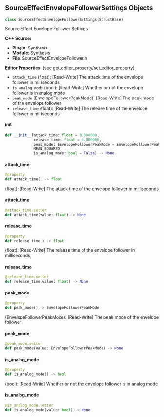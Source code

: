 ## SourceEffectEnvelopeFollowerSettings Objects

```python
class SourceEffectEnvelopeFollowerSettings(StructBase)
```

Source Effect Envelope Follower Settings

**C++ Source:**

- **Plugin**: Synthesis
- **Module**: Synthesis
- **File**: SourceEffectEnvelopeFollower.h

**Editor Properties:** (see get_editor_property/set_editor_property)

- ``attack_time`` (float):  [Read-Write] The attack time of the envelope follower in milliseconds
- ``is_analog_mode`` (bool):  [Read-Write] Whether or not the envelope follower is in analog mode
- ``peak_mode`` (EnvelopeFollowerPeakMode):  [Read-Write] The peak mode of the envelope follower
- ``release_time`` (float):  [Read-Write] The release time of the envelope follower in milliseconds

<a id="unreal.SourceEffectEnvelopeFollowerSettings.__init__"></a>

#### __init__

```python
def __init__(attack_time: float = 0.000000,
             release_time: float = 0.000000,
             peak_mode: EnvelopeFollowerPeakMode = EnvelopeFollowerPeakMode.
             MEAN_SQUARED,
             is_analog_mode: bool = False) -> None
```

<a id="unreal.SourceEffectEnvelopeFollowerSettings.attack_time"></a>

#### attack_time

```python
@property
def attack_time() -> float
```

(float):  [Read-Write] The attack time of the envelope follower in milliseconds

<a id="unreal.SourceEffectEnvelopeFollowerSettings.attack_time"></a>

#### attack_time

```python
@attack_time.setter
def attack_time(value: float) -> None
```

<a id="unreal.SourceEffectEnvelopeFollowerSettings.release_time"></a>

#### release_time

```python
@property
def release_time() -> float
```

(float):  [Read-Write] The release time of the envelope follower in milliseconds

<a id="unreal.SourceEffectEnvelopeFollowerSettings.release_time"></a>

#### release_time

```python
@release_time.setter
def release_time(value: float) -> None
```

<a id="unreal.SourceEffectEnvelopeFollowerSettings.peak_mode"></a>

#### peak_mode

```python
@property
def peak_mode() -> EnvelopeFollowerPeakMode
```

(EnvelopeFollowerPeakMode):  [Read-Write] The peak mode of the envelope follower

<a id="unreal.SourceEffectEnvelopeFollowerSettings.peak_mode"></a>

#### peak_mode

```python
@peak_mode.setter
def peak_mode(value: EnvelopeFollowerPeakMode) -> None
```

<a id="unreal.SourceEffectEnvelopeFollowerSettings.is_analog_mode"></a>

#### is_analog_mode

```python
@property
def is_analog_mode() -> bool
```

(bool):  [Read-Write] Whether or not the envelope follower is in analog mode

<a id="unreal.SourceEffectEnvelopeFollowerSettings.is_analog_mode"></a>

#### is_analog_mode

```python
@is_analog_mode.setter
def is_analog_mode(value: bool) -> None
```

<a id="unreal.SourceEffectEQBand"></a>